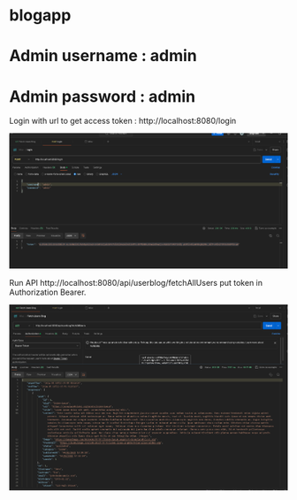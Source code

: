 # blogapp

# Admin username : admin
# Admin password : admin

Login with url to get access token : http://localhost:8080/login 

![img.png](img.png)

Run API  http://localhost:8080/api/userblog/fetchAllUsers
put token in Authorization Bearer.

![img_1.png](img_1.png)